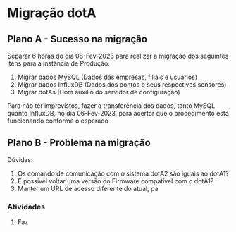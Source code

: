 # Migração dotA

## Plano A - Sucesso na migração

Separar 6 horas do dia 08-Fev-2023 para realizar a migração dos seguintes itens para a instância de Produção:

1. Migrar dados MySQL (Dados das empresas, filiais e usuários)
2. Migrar dados InfluxDB (Dados dos pontos e seus respectivos sensores)
3. Migrar dotAs (Com auxílio do servidor de configuração)

Para não ter imprevistos, fazer a transferência dos dados, tanto MySQL quanto InfluxDB, no dia 06-Fev-2023, para acertar que o procedimento está funcionando conforme o esperado

## Plano B - Problema na migração

Dúvidas:

1. Os comando de comunicação com o sistema dotA2 são iguais ao dotA1?
2. É possível voltar uma versão do Firmware compatível com o dotA1?
3. Manter um URL de acesso diferente do atual, pa

### Atividades

1. Faz
<!--stackedit_data:
eyJoaXN0b3J5IjpbLTE2MTQzNDIxOV19
-->